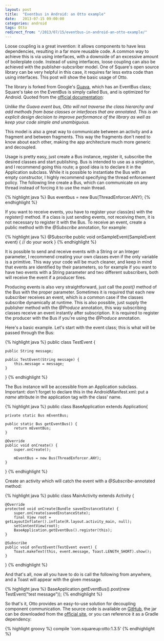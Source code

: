 ```yaml
---
layout: post
title:  "Eventbus in Android: an Otto example"
date:   2013-07-15 09:00:00
categories: android
tags: Otto
redirect_from: "/2013/07/15/eventbus-in-android-an-otto-example/"
---
```

Loose coupling is a great invention: it allows components to have less dependencies, resulting in a far more reusable code. A common way to achieve this is via using interfaces, with a downside of an excessive amount of boilerplate code. Instead of using interfaces, loose coupling can also be achieved with the publisher-subcsriber model. One of Square's open source library can be very helpful in this case, it requires far less extra code than using interfaces. This post will show the basic usage of Otto.
<!-- more -->

The library is forked from Google's [Guava](https://code.google.com/p/guava-libraries/), which has an EventBus class; Square's take on the EventBus is simply called Bus, and is optimized for Android. Quoted from the [official documentation](http://square.github.io/otto/):

<i>Unlike the Guava event bus, Otto will not traverse the class hierarchy and add methods from base classes or interfaces that are annotated. This is an explicit design decision to improve performance of the library as well as keep your code simple and unambiguous.</i>

This model is also a great way to communicate between an activity and a fragment and between fragments. This way the fragments don't need to know about each other, making the app architecture much more generic and decoupled.

Usage is pretty easy, just create a Bus instance, register it, subscribe the desired classes and start publishing. Bus is intended to use as a singleton, and I recommend going this route; a good idea is to declare it in the Application subclass. While it is possible to instantiate the Bus with an empty constructor, I highly recommend specifying the thread enforcement policy. The following line create a Bus, which can communicate on any thread instead of forcing it to use the main thread.

{% highlight java %}
Bus eventbus = new Bus(ThreadEnforcer.ANY);
{% endhighlight %}

If you want to receive events, you have to register your class(es) with the _register()_ method. If a class is just sending events, not receiving them, it is not necessary to register it with the Bus. To receive an event, create a public method with the _@Subscribe_ annotation, for example:

{% highlight java %}
@Subscribe 
public void onSampleEvent(SampleEvent event) {
    // do your work
}
{% endhighlight %}

It is possible to send and receive events with a String or an Integer parameter, I recommend creating your own classes even if the only variable is a primitive. This way your code will be much cleaner, and keep in mind that events are identified by their parameters, so for example if you want to have two events with a String parameter and two different subscribers, both will receive the event if a producer fires. 

Producing events is also very straightforward, just call the _post()_ method of the Bus with the proper parameter. Sometimes it is required that each new subscriber receives an event, which is a common case if the classes subscribe dynamically at runtime. This is also possible, just supply the publisher method with the _@Produce_ annotation, this way subscribing classes receive an event instantly after subscription. It is required to register the producer with the Bus if you're using the _@Produce_ annotation.

Here's a basic example. Let's start with the event class; this is what will be passed through the Bus:

{% highlight java %}
public class TestEvent {

    public String message;

    public TestEvent(String message) {
        this.message = message;
    }
}
{% endhighlight %}

The Bus instance will be accessible from an Application subclass. Important: don't forget to declare this in the AndroidManifest.xml: put a _name_ attribute in the application tag with the class' name.

{% highlight java %}
public class BaseApplication extends Application{

    private static Bus mEventBus;

    public static Bus getEventBus() {
        return mEventBus;
    }

    @Override
    public void onCreate() {
        super.onCreate();

        mEventBus = new Bus(ThreadEnforcer.ANY);
    }
}
{% endhighlight %}

Create an activity which will catch the event with a _@Subscribe_-annotated method:

{% highlight java %}
public class MainActivity extends Activity {

    @Override
    protected void onCreate(Bundle savedInstanceState) {
        super.onCreate(savedInstanceState);
        final View root = getLayoutInflater().inflate(R.layout.activity_main, null);
        setContentView(root);
        BaseApplication.getEventBus().register(this);
    }

    @Subscribe
    public void onTestEvent(TestEvent event) {
        Toast.makeText(this, event.message, Toast.LENGTH_SHORT).show();
    }

}
{% endhighlight %}

And that's all, now all you have to do is call the following from anywhere, and a Toast will appear with the given message.

{% highlight java %}
BaseApplication.getEventBus().post(new TestEvent("test message"));
{% endhighlight %}

So that's it, Otto provides an easy-to-use solution for decoupling component communication. The source code is available on [GitHub](https://github.com/square/otto), the jar can be downloaded from the [official site](http://square.github.io/otto/), or you can reference it as a Gradle dependency:

{% highlight groovy %}
compile 'com.squareup:otto:1.3.5'
{% endhighlight %}
